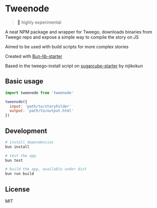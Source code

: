 # Tweenode

> 🚨 highly experimental

A neat NPM package and wrapper for Tweego, downloads binaries from Tweego repo and expose a simple way to compile the story on JS

Aimed to be used with build scripts for more complex stories

Created with [Bun-lib-starter](https://github.com/wobsoriano/bun-lib-starter)

Based in the tweego-install script on [sugarcube-starter](https://github.com/nijikokun/sugarcube-starter/) by nijikokun 

## Basic usage

```js
import tweenode from 'tweenode'

tweenode({
  input: 'path/to/storyFolder'
  output: 'path/to/output.html'
})

```

## Development

```bash
# install dependencies
bun install

# test the app
bun test

# build the app, available under dist
bun run build
```

## License

MIT
